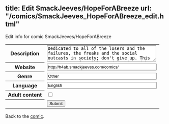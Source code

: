 title: Edit SmackJeeves/HopeForABreeze
url: "/comics/SmackJeeves_HopeForABreeze_edit.html"
---
Edit info for comic SmackJeeves/HopeForABreeze

<form name="comic" action="http://gaepostmail.appspot.com/comic/" method="post">
<table class="comicinfo">
<tr>
<th>Description</th><td><textarea name="description" cols="40" rows="3">Dedicated to all of the losers and the failures, the freaks and the social outcasts in society; don't give up. This is a story of a girl named Sophia and her journeys through life</textarea></td>
</tr>
<tr>
<th>Website</th><td><input type="text" name="url" value="http://h4ab.smackjeeves.com/comics/" size="40"/></td>
</tr>
<tr>
<th>Genre</th><td><input type="text" name="genre" value="Other" size="40"/></td>
</tr>
<tr>
<th>Language</th><td><input type="text" name="language" value="English" size="40"/></td>
</tr>
<tr>
<th>Adult content</th><td><input type="checkbox" name="adult" value="adult" /></td>
</tr>
<tr>
<th></th><td>
<input type="hidden" name="comic" value="SmackJeeves_HopeForABreeze" />
<input type="submit" name="submit" value="Submit" />
</td>
</tr>
</table>
</form>

Back to the [comic](SmackJeeves_HopeForABreeze.html).
